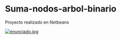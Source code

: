# Suma-nodos-arbol-binario

Proyecto realizado en Netbeans

[![enunciado.jpg](https://i.postimg.cc/xdYdm8G0/enunciado.jpg)](https://postimg.cc/DSjFk2YD)
